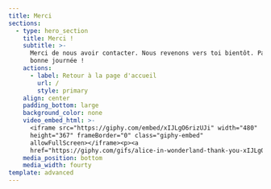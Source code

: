 ```yaml
---
title: Merci
sections:
  - type: hero_section
    title: Merci !
    subtitle: >-
      Merci de nous avoir contacter. Nous revenons vers toi bientôt. Passe une
      bonne journée !
    actions:
      - label: Retour à la page d'accueil
        url: /
        style: primary
    align: center
    padding_bottom: large
    background_color: none
    video_embed_html: >-
      <iframe src="https://giphy.com/embed/xIJLgO6rizUJi" width="480"
      height="367" frameBorder="0" class="giphy-embed"
      allowFullScreen></iframe><p><a
      href="https://giphy.com/gifs/alice-in-wonderland-thank-you-xIJLgO6rizUJi"></a></p>
    media_position: bottom
    media_width: fourty
template: advanced
---
```

